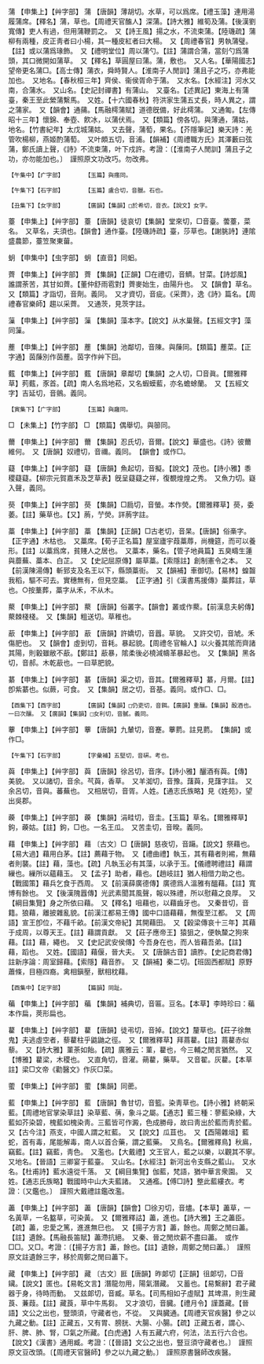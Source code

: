 <!-- { "loadSidebar": true } -->
蒲	【申集上】【艸字部】	蒲	【唐韻】薄胡切。水草，可以爲席。【禮玉藻】連用湯履蒲席。【釋名】蒲，草也。【周禮天官醢人】深蒲。【詩大雅】維筍及蒲。【後漢劉寬傳】吏人有過，但用蒲鞭罰之。　又【詩王風】揚之水，不流束蒲。【陸璣疏】蒲柳有兩種，皮正靑者曰小楊，其一種皮紅者曰大楊。　又【周禮春官】男執蒲璧。【註】或以蒲爲瑑飾。　又【禮明堂位】周以蒲勺。【註】蒲謂合蒲，當刻勺爲蒲頭，其口微開如蒲草。　又【釋名】草圓屋曰蒲。蒲，敷也。　又人名。【華陽國志】望帝更名蒲□。【高士傳】蒲衣，舜時賢人。【淮南子人閒訓】蒲且子之巧，亦弗能加也。　又地名。【春秋桓三年】齊侯、衞侯胥命于蒲。　又水名。【水經注】河水又南，合蒲水。　又山名。【史記封禪書】有蒲山。　又臺名。【述異記】東海上有蒲臺，秦王至此縈蒲繫馬。　又姓。【十六國春秋】符洪家生蒲五丈長，時人異之，謂之蒲家。　又【韻會】通蒱。【馬融樗蒲賦】道德旣備，好此樗蒲。　又通匍。【左傳昭十三年】懷錦、奉壺、飮冰，以蒲伏焉。　又【類篇】傍各切。與薄通，蒲姑，地名。【竹書紀年】太戊城蒲姑。　又去聲，蒲萄，果名。【芥隱筆記】樂天詩：羌管吹楊柳，燕姬酌蒲萄。　又叶頗五切，音浦。【韻補】《周禮職方氏》其澤藪曰弦蒲，鄭氏讀上聲，《詩》不流束蒲，叶下戍許。考證：〔【淮南子人閒訓】蒲且子之功，亦勿能加也。〕　謹照原文功改巧。勿改弗。 

	【午集中】【疒字部】		【玉篇】與瘙同。

	【午集下】【石字部】		【玉篇】盧合切，音臘。石也。

	【丑集下】【女字部】		【廣韻】【集韻】□於希切，音衣。【說文】女字。

薹	【申集上】【艸字部】	薹	【唐韻】徒哀切【集韻】堂來切，□音臺。蕓薹，菜名。　又草名，夫須也。【韻會】通作臺。【陸璣詩疏】臺，莎草也。【謝朓詩】連隂盛農節，薹笠聚東葘。

蚏	【申集中】【虫字部】	蚏	【直音】同蚎。

薺	【申集上】【艸字部】	薺	【集韻】【正韻】□在禮切，音鱭。甘菜。【詩邶風】誰謂荼苦，其甘如薺。【董仲舒雨雹對】薺麥始生，由陽升也。　又【韻會】草名。　又【類篇】才詣切，音劑。義同。　又才資切，音疵。《采薺》，逸《詩》篇名。【周禮春官樂師】趨以采薺。　又通茨，見茨字註。

薻	【申集上】【艸字部】	薻	【集韻】藻本字。【說文】从水巢聲。【五經文字】藻同薻。

薼	【申集上】【艸字部】	薼	【集韻】池鄰切，音陳。與蔯同。【類篇】薼菜。【正字通】茵蔯別作茵薼。茵字作艸下囙。

薽	【申集上】【艸字部】	薽	【唐韻】章鄰切【集韻】之人切，□音眞。【爾雅釋草】茢薽，豕首。【疏】南人名爲地菘，又名蝦蟆藍，亦名蟾蜍蘭。　又【五經文字】吉延切，音鸇。義同。

	【寅集下】【广字部】		【玉篇】與廱同。

□	【未集上】【竹字部】	□	【類篇】偶舉切。與篽同。

薾	【申集上】【艸字部】	薾	【集韻】忍氏切，音爾。【說文】華盛也。《詩》彼薾維何。　又【唐韻】奴禮切，音禰。義同。　【韻會】或作□。

薿	【申集上】【艸字部】	薿	【唐韻】魚起切，音擬。【說文】茂也。【詩小雅】黍稷薿薿。【柳宗元賀嘉禾及芝草表】旣呈薿薿之祥，復覩煌煌之秀。　又魚力切。嶷入聲，義同。

藀	【申集上】【艸字部】	藀	【集韻】□扃切，音螢。本作熒。【爾雅釋草】藀，委萎。【註】藥草也。【又】葋，艼熒。詳葋字註。

藁	【申集上】【艸字部】	藁	【集韻】【正韻】□古老切，音杲。【唐韻】俗槀字。【正字通】木枯也。　又藁席。【荀子正名篇】屋室廬宇葭藁蓐，尚機筵，而可以養形。【註】以藁爲席，貧賤人之居也。　又藁本，藥名。【管子地員篇】五臭疇生蓮與蘼蕪、藁本、白芷。　又【史記屈原傳】屬草藁。【索隱註】創制憲令之本。　又【前漢陳湯傳】斬郅支及名王以下，縣頭藁街。　又【韻補】車御切。【易林】蝗齧我稻，驅不可去。實穗無有，但見空藁。　【正字通】引《漢書馬援傳》藁葬註，草也。○按藳葬，藁字从禾，不从木。

藂	【申集上】【艸字部】	藂	【唐韻】俗叢字。【韻會】叢或作藂。【前漢息夫躬傳】藂棘棧棧。　又【集韻】粗送切。草稚也。

藃	【申集上】【艸字部】	藃	【唐韻】許嬌切，音囂。草貌。　又許交切，音虓。禾傷肥也。　又【韻會】虛到切，音耗。暴起貌。【周禮冬官輪人】以火養其隂而齊諸其陽，則轂雖敝不藃。【鄭註】藃暴，隂柔後必橈減幬革暴起也。　又【集韻】黑各切，音郝。木乾藃也。一曰草肥貌。

藄	【申集上】【艸字部】	藄	【唐韻】渠之切，音其。【爾雅釋草】藄，月爾。【註】卽紫藄也。似蕨，可食。　又【集韻】居之切，音基。義同。或作□、□。

	【酉集下】【酉字部】		【廣韻】【集韻】□仍吏切，音餌。【廣韻】重釀。【集韻】酘酒也。一曰次釀。　又【廣韻】【集韻】□女利切，音膩。義同。

藆	【申集上】【艸字部】	藆	【唐韻】九輦切，音蹇。藆藅。註見藅。　【集韻】或作□。

	【午集下】【石字部】		【字彙補】五堅切，音硏。考也。

藇	【申集上】【艸字部】	藇	【唐韻】徐呂切，音序。【詩小雅】釃酒有藇。【傳】美貌。　又以諸切，音余。芞藇，香草。　又羊洳切，音豫。藷藇，見藷字註。　又余呂切，音與。蕃蕪也。　又相居切，音胥。人姓。【通志氏族略】見《姓苑》，望出吳郡。

藈	【申集上】【艸字部】	藈	【集韻】涓畦切，音圭。【玉篇】草名。【爾雅釋草】鉤，藈姑。【註】鉤，□也。一名王瓜。　又苦圭切，音暌。義同。

藉	【申集上】【艸字部】	藉	〔古文〕□【唐韻】慈夜切，音躤。【說文】祭藉也。【易大過】藉用白茅。【註】薦藉于物。　又【禮曲禮】執玉，其有藉者則裼，無藉者則襲。【註】藉，藻也。【疏】凡執玉必有其藻，以承于玉。【儀禮聘禮註】藉謂繅也。繅所以蘊藉玉。　又【孟子】助者，藉也。【趙岐註】猶人相借力助之也。【戰國策】藉兵乞食于西周。　又【前漢薛廣德傳】廣德爲人溫雅有醞藉。【註】寬博有餘也。　又【後漢隗囂傳】光武素聞其風聲，報以殊禮，所以慰藉之良厚。　又【綱目集覽】身之所依曰藉。　又【釋名】咀藉也，以藉齒牙也。　又秦昔切，音籍。狼藉，離披雜亂貌。【前漢江都易王傳】國中口語藉藉，無復至江都。　又【周語】宣王卽位，不藉千畝。【前漢文帝紀】其開藉田。　又【穀梁傳哀十三年】其藉于成周，以尊天王。【註】藉謂貢獻。　又【莊子應帝王】猿狙之，便執斄之狗來藉。【註】藉，繩也。　又【史記武安侯傳】今吾身在也，而人皆藉吾弟。【註】藉，蹈也。　又姓。【國語】藉偃，晉大夫。　又【唐韻古音】讀胙。【史記商君傳】註新序論：周室歸藉。【索隱】藉音胙。　又【韻補】秦二切。【班固西都賦】原野蕭條，目極四裔。禽相鎭壓，獸相枕藉。

	【酉集中】【足字部】		【篇韻】同趾。

藊	【申集上】【艸字部】	藊	【集韻】補典切，音匾。豆名。【本草】李時珍曰：藊本作扁，莢形扁也。

藋	【申集上】【艸字部】	藋	【唐韻】徒弔切，音掉。【說文】釐草也。【莊子徐無鬼】夫逃虛空者，藜藋柱乎鼪鼬之徑。　又【爾雅釋草】拜蔏藋。【註】蔏藋赤似藜。　又【詩大雅】菫荼如飴。【疏】廣雅云：菫，藋也，今三輔之閒言猶然。　又【博雅】藋梁，木稷也。　又直角切，音濯。蒴藋，藥草。　又音翟。灰藋。【本草註】梁□文帝《勸醫文》作灰□菜。

藌	【申集上】【艸字部】	藌	【集韻】同蔤。

藍	【申集上】【艸字部】	藍	【唐韻】魯甘切，音籃。染靑草也。【詩小雅】終朝采藍。【周禮地官掌染草註】染草藍、蒨，象斗之屬。【通志】藍三種：蓼藍染綠，大藍如芥染碧，槐藍如槐染靑。三藍皆可作澱，色成勝母，故曰靑出於藍而靑於藍。　又【古今注】燕支，中國人謂之紅藍。　又【說文】瓜苴也。　又【酉陽雜俎】藍蛇，首有毒，尾能解毒，南人以首合藥，謂之藍藥。　又鳥名。【爾雅釋鳥】秋鳸，竊藍。【註】竊藍，靑色。　又濫也。【大戴禮】文王官人，藍之以樂，以觀其不寧。　又地名。【晉語】三卿宴于藍臺。　又山名。【水經注】新河出令支縣之藍山。　又水名。【杜甫詩】藍水遠從千落。　又【綱目集覽】伽藍，梵語，猶中華言衆園。　又姓。【通志氏族略】戰國時中山大夫藍諸。　又通襤。【傅□詩】整此藍縷衣。考證：〔又鑑也。〕　謹照大戴禮註鑑改濫。 

藎	【申集上】【艸字部】	藎	【唐韻】【韻會】□徐刃切，音燼。【本草】藎草，一名黃草，一名盭草，可染黃。　又【爾雅釋詁】藎，進也。【詩大雅】王之藎臣。【疏】藎，忠愛之篤，進進無巳也。　又【揚子方言】藎，餘也。周鄭之閒曰藎。【註】遺餘。【馬融長笛賦】藎滯抗絕。　又秦、晉之閒炊薪不盡曰藎。　或作□□。又□。考證：〔【揚子方言】藎，餘也。【註】遺餘，周鄭之閒曰藎。〕　謹照原文註遺餘三字，移於周鄭之閒曰藎下。 

藏	【申集上】【艸字部】	藏	〔古文〕匨【唐韻】昨郞切【正韻】徂郞切，□音鑶。【說文】匿也。【易乾文言】潛龍勿用，陽氣潛藏。　又蓄也。【易繫辭】君子藏器于身，待時而動。　又兹郞切，音臧。草名。【司馬相如子虛賦】其埤濕，則生藏莨、蒹葭。【註】藏莨，草中牛馬芻。　又才浪切，音臓。【禮月令】謹蓋藏。【晉語】文公之出也，豎頭須，守藏者也，不從。　又與臓通。【周禮天官疾醫】參之以九藏之動。【註】正藏五，又有胃、膀胱、大腸、小腸。【疏】正藏五者，謂心、肝、脾、肺、腎，□氣之所藏。【白虎通】人有五藏六府，何法，法五行六合也。　【說文】《漢書》通用臧。考證：〔【晉語】文公之出也，豎豆須守藏者也。〕　謹照原文豆改頭。〔【周禮天官醫師】參之以九藏之動。〕　謹照原書醫師改疾醫。 

